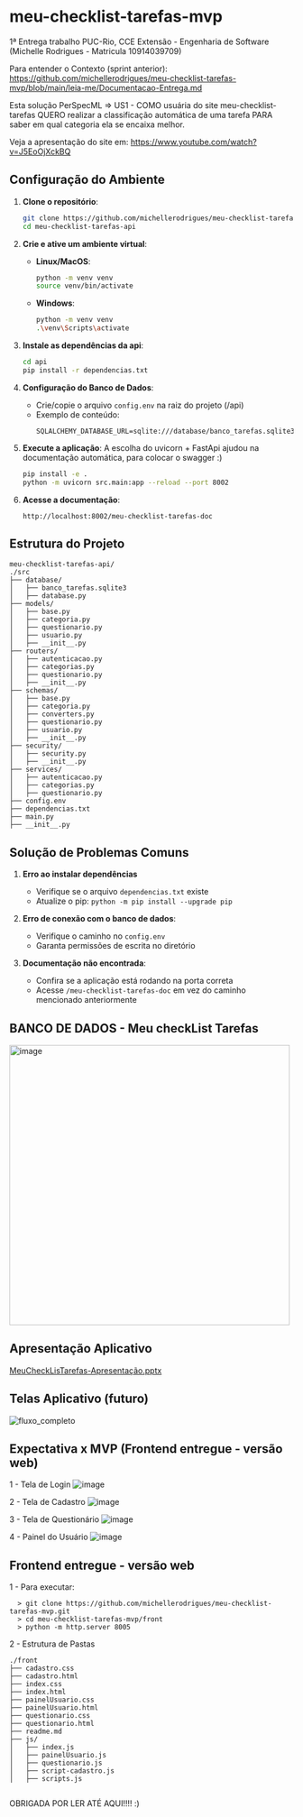# meu-checklist-tarefas-mvp

1ª Entrega trabalho PUC-Rio, CCE Extensão - Engenharia de Software (Michelle Rodrigues - Matricula 10914039709)

Para entender o Contexto (sprint anterior):
https://github.com/michellerodrigues/meu-checklist-tarefas-mvp/blob/main/leia-me/Documentacao-Entrega.md

Esta solução PerSpecML => 
US1 - COMO usuária do site meu-checklist-tarefas QUERO realizar a classificação automática de uma tarefa PARA saber em qual categoria ela se encaixa melhor.

Veja a apresentação do site em: https://www.youtube.com/watch?v=J5EoOjXckBQ

## Configuração do Ambiente

1. **Clone o repositório**:
    ```bash
    git clone https://github.com/michellerodrigues/meu-checklist-tarefas-api.git
    cd meu-checklist-tarefas-api
    ```

2. **Crie e ative um ambiente virtual**:
    - **Linux/MacOS**:
        ```bash
        python -m venv venv
        source venv/bin/activate
        ```
    - **Windows**:
        ```bash
        python -m venv venv
        .\venv\Scripts\activate
        ```

3. **Instale as dependências da api**:
    ```bash
    cd api
    pip install -r dependencias.txt
    ```


4. **Configuração do Banco de Dados**:
    - Crie/copie o arquivo `config.env` na raiz do projeto (/api)
    - Exemplo de conteúdo:
        ```env
        SQLALCHEMY_DATABASE_URL=sqlite:///database/banco_tarefas.sqlite3
        ```

5. **Execute a aplicação**:
A escolha do uvicorn + FastApi ajudou na documentação automática, para colocar o swagger :)

    ```bash
    pip install -e .
    python -m uvicorn src.main:app --reload --port 8002
    ```

7. **Acesse a documentação**:
    ```
    http://localhost:8002/meu-checklist-tarefas-doc
    ```


## Estrutura do Projeto


```text
meu-checklist-tarefas-api/
./src
├── database/
│   ├── banco_tarefas.sqlite3
│   ├── database.py
├── models/
│   ├── base.py
│   ├── categoria.py
│   ├── questionario.py
│   ├── usuario.py
│   ├── __init__.py
├── routers/
│   ├── autenticacao.py
│   ├── categorias.py
│   ├── questionario.py
│   ├── __init__.py
├── schemas/
│   ├── base.py
│   ├── categoria.py
│   ├── converters.py
│   ├── questionario.py
│   ├── usuario.py
│   ├── __init__.py
├── security/
│   ├── security.py
│   ├── __init__.py
├── services/
│   ├── autenticacao.py
│   ├── categorias.py
│   ├── questionario.py
├── config.env
├── dependencias.txt
├── main.py
├── __init__.py
```

## Solução de Problemas Comuns

1. **Erro ao instalar dependências**

   - Verifique se o arquivo `dependencias.txt` existe
   - Atualize o pip: `python -m pip install --upgrade pip`


2. **Erro de conexão com o banco de dados**:
   - Verifique o caminho no `config.env`
   - Garanta permissões de escrita no diretório

3. **Documentação não encontrada**:
   - Confira se a aplicação está rodando na porta correta
   - Acesse `/meu-checklist-tarefas-doc` em vez do caminho mencionado anteriormente


## BANCO DE DADOS - Meu checkList Tarefas

<img width="497" alt="image" src="https://github.com/user-attachments/assets/04b3917e-429b-47a6-93f1-1eda663fa253" />

## Apresentação Aplicativo

[MeuCheckLisTarefas-Apresentação.pptx](https://github.com/user-attachments/files/19722216/MeuCheckLisTarefas-Apresentacao.pptx)

## Telas Aplicativo (futuro)

![fluxo_completo](https://github.com/user-attachments/assets/beb3dc38-6277-4e82-adb0-34020c4abcc3)

## Expectativa x MVP (Frontend entregue - versão web)

1 - Tela de Login
![image](https://github.com/user-attachments/assets/14a04544-b879-4313-ae9b-ddd055b5ec07)

2 - Tela de Cadastro
![image](https://github.com/user-attachments/assets/50331b2b-1c65-4eee-abd9-7d54ca6ed842)

3 - Tela de Questionário
![image](https://github.com/user-attachments/assets/695a4bb0-f08a-40db-a35c-200f0d52e426)

4 - Painel do Usuário
![image](https://github.com/user-attachments/assets/9ce0493c-f579-4547-a79f-141c56a75b9e)


## Frontend entregue - versão web

1 - Para executar:
  ```
    > git clone https://github.com/michellerodrigues/meu-checklist-tarefas-mvp.git
    > cd meu-checklist-tarefas-mvp/front
    > python -m http.server 8005
  ```


2 - Estrutura de Pastas
```text
./front
├── cadastro.css
├── cadastro.html
├── index.css
├── index.html
├── painelUsuario.css
├── painelUsuario.html
├── questionario.css
├── questionario.html
├── readme.md
├── js/
│   ├── index.js
│   ├── painelUsuario.js
│   ├── questionario.js
│   ├── script-cadastro.js
│   ├── scripts.js


```



OBRIGADA POR LER ATÉ AQUI!!!! :)
